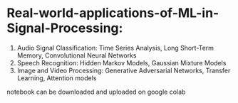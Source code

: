 # Real-world-applications-of-ML-in-Signal-Processing:
1. Audio Signal Classification: Time Series Analysis, Long Short-Term Memory, Convolutional Neural Networks
2. Speech Recognition: Hidden Markov Models, Gaussian Mixture Models
3. Image and Video Processing: Generative Adversarial Networks, Transfer Learning, Attention models

notebook can be downloaded and uploaded on google colab 
